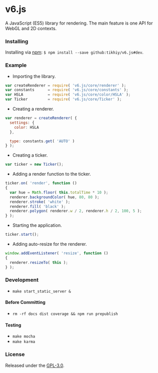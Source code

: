 # v6.js

A JavaScript (ES5) library for rendering. The main feature is one API for WebGL and 2D contexts.

### Installing

Installing via [npm](https://www.npmjs.com/): `$ npm install --save github:tikhiy/v6.js#dev`.

### Example

* Importing the library.

```javascript
var createRenderer = require( 'v6.js/core/renderer' );
var constants      = require( 'v6.js/core/constants' );
var HSLA           = require( 'v6.js/core/color/HSLA' );
var Ticker         = require( 'v6.js/core/Ticker' );
```

* Creating a renderer.

```javascript
var renderer = createRenderer( {
  settings: {
    color: HSLA
  },

  type: constants.get( 'AUTO' )
} );
```

* Creating a ticker.

```javascript
var ticker = new Ticker();
```

* Adding a render function to the ticker.

```javascript
ticker.on( 'render', function ()
{
  var hue = Math.floor( this.totalTime * 10 );
  renderer.backgroundColor( hue, 80, 80 );
  renderer.stroke( 'white' );
  renderer.fill( 'black' );
  renderer.polygon( renderer.w / 2, renderer.h / 2, 100, 5 );
} );
```

* Starting the application.

```javascript
ticker.start();
```

* Adding auto-resize for the renderer.

```javascript
window.addEventListener( 'resize', function ()
{
  renderer.resizeTo( this );
} );
```

### Development

* `make start_static_server &`

#### Before Committing

* `rm -rf docs dist coverage && npm run prepublish`

#### Testing

* `make mocha`
* `make karma`

### License

Released under the [GPL-3.0](LICENSE).

